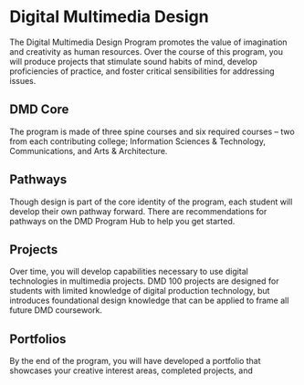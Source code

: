 # Digital Multimedia Design

The Digital Multimedia Design Program promotes the value of imagination and creativity as human resources. Over the course of this program, you will produce projects that stimulate sound habits of mind, develop proficiencies of practice, and foster critical sensibilities for addressing issues.

## DMD Core

The program is made of three spine courses and six required courses – two from each contributing college; Information Sciences & Technology, Communications, and Arts & Architecture.

## Pathways

Though design is part of the core identity of the program, each student will develop their own pathway forward. There are recommendations for pathways on the DMD Program Hub to help you get started.

## Projects

Over time, you will develop capabilities necessary to use digital technologies in multimedia projects. DMD 100 projects are designed for students with limited knowledge of digital production technology, but introduces foundational design knowledge that can be applied to frame all future DMD coursework.

## Portfolios

By the end of the program, you will have developed a portfolio that showcases your creative interest areas, completed projects, and

